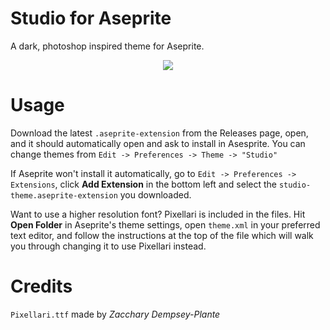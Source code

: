 # Studio for Aseprite
A dark, photoshop inspired theme for Aseprite.
<p align="center">
  <img src="https://github.com/Lyutria/aseprite-sunken-theme/raw/master/screenshot.png" />
</p>


# Usage
Download the latest `.aseprite-extension` from the Releases page, open, and it should automatically open and ask to install in Asesprite. You can change themes from `Edit -> Preferences -> Theme -> "Studio"`

If Aseprite won't install it automatically, go to `Edit -> Preferences -> Extensions`, click **Add Extension** in the bottom left and select the `studio-theme.aseprite-extension` you downloaded.

Want to use a higher resolution font? Pixellari is included in the files. Hit **Open Folder** in Aseprite's theme settings, open `theme.xml` in your preferred text editor, and follow the instructions at the top of the file which will walk you through changing it to use Pixellari instead.


# Credits

`Pixellari.ttf` made by *Zacchary Dempsey-Plante*